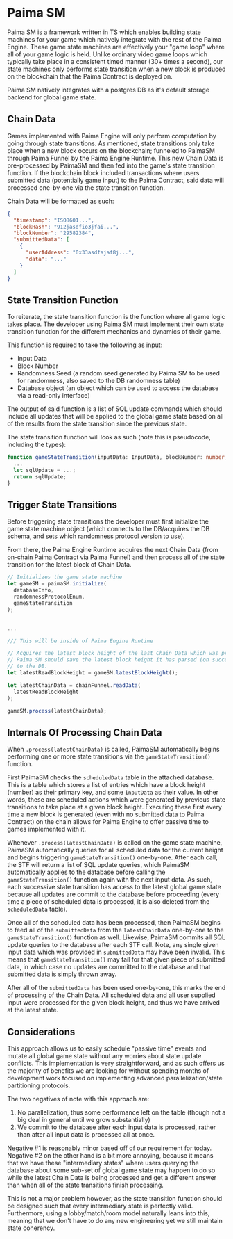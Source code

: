 # Paima SM

Paima SM is a framework written in TS which enables building state machines for your game which natively integrate with the rest of the Paima Engine. These game state machines are effectively your "game loop" where all of your game logic is held. Unlike ordinary video game loops which typically take place in a consistent timed manner (30+ times a second), our state machines only performs state transition when a new block is produced on the blockchain that the Paima Contract is deployed on.

Paima SM natively integrates with a postgres DB as it's default storage backend for global game state.

## Chain Data

Games implemented with Paima Engine will only perform computation by going through state transitions. As mentioned, state transitions only take place when a new block occurs on the blockchain; funneled to PaimaSM through Paima Funnel by the Paima Engine Runtime. This new Chain Data is pre-processed by PaimaSM and then fed into the game's state transition function. If the blockchain block included transactions where users submitted data (potentially game input) to the Paima Contract, said data will processed one-by-one via the state transition function.

Chain Data will be formatted as such:

```json
{
  "timestamp": "ISO8601...",
  "blockHash": "912jasdfio3jfai...",
  "blockNumber": "29582384",
  "submittedData": [
    {
      "userAddress": "0x33asdfajaf8j...",
      "data": "..."
    }
  ]
}
```

## State Transition Function

To reiterate, the state transition function is the function where all game logic takes place. The developer using Paima SM must implement their own state transition function for the different mechanics and dynamics of their game.

This function is required to take the following as input:

- Input Data
- Block Number
- Randomness Seed (a random seed generated by Paima SM to be used for randomness, also saved to the DB randomness table)
- Database object (an object which can be used to access the database via a read-only interface)

The output of said function is a list of SQL update commands which should include all updates that will be applied to the global game state based on all of the results from the state transition since the previous state.

The state transition function will look as such (note this is pseudocode, including the types):

```ts
function gameStateTransition(inputData: InputData, blockNumber: number, randomSeed: number, db: Database): SQLUpdate {
  ...
  let sqlUpdate = ...;
  return sqlUpdate;
}
```

## Trigger State Transitions

Before triggering state transitions the developer must first initialize the game state machine object (which connects to the DB/acquires the DB schema, and sets which randomness protocol version to use).

From there, the Paima Engine Runtime acquires the next Chain Data (from on-chain Paima Contract via Paima Funnel) and then process all of the state transition for the latest block of Chain Data.

```ts
// Initializes the game state machine
let gameSM = paimaSM.initialize(
  databaseInfo,
  randomnessProtocolEnum,
  gameStateTransition
);


...

/// This will be inside of Paima Engine Runtime

// Acquires the latest block height of the last Chain Data which was processed by the game SM.
// Paima SM should save the latest block height it has parsed (on success of the state transition function)
// to the DB.
let latestReadBlockHeight = gameSM.latestBlockHeight();

let latestChainData = chainFunnel.readData(
  latestReadBlockHeight
);

gameSM.process(latestChainData);
```

## Internals Of Processing Chain Data

When `.process(latestChainData)` is called, PaimaSM automatically begins performing one or more state transitions via the `gameStateTransition()` function.

First PaimaSM checks the `scheduledData` table in the attached database. This is a table which stores a list of entries which have a block height (number) as their primary key, and some `inputData` as their value. In other words, these are scheduled actions which were generated by previous state transitions to take place at a given block height. Executing these first every time a new block is generated (even with no submitted data to Paima Contract) on the chain allows for Paima Engine to offer passive time to games implemented with it.

Whenever `.process(latestChainData)` is called on the game state machine, PaimaSM automatically queries for all scheduled data for the current height and begins triggering `gameStateTransition()` one-by-one. After each call, the STF will return a list of SQL update queries, which PaimaSM automatically applies to the database before calling the `gameStateTransition()` function again with the next input data. As such, each successive state transition has access to the latest global game state because all updates are commit to the database before proceeding (every time a piece of scheduled data is processed, it is also deleted from the `scheduledData` table).

Once all of the scheduled data has been processed, then PaimaSM begins to feed all of the `submittedData` from the `latestChainData` one-by-one to the `gameStateTransition()` function as well. Likewise, PaimaSM commits all SQL update queries to the database after each STF call. Note, any single given input data which was provided in `submittedData` may have been invalid. This means that `gameStateTransition()` may fail for that given piece of submitted data, in which case no updates are committed to the database and that submitted data is simply thrown away.

After all of the `submittedData` has been used one-by-one, this marks the end of processing of the Chain Data. All scheduled data and all user supplied input were processed for the given block height, and thus we have arrived at the latest state.

## Considerations

This approach allows us to easily schedule "passive time" events and mutate all global game state without any worries about state update conflicts. This implementation is very straightforward, and as such offers us the majority of benefits we are looking for without spending months of development work focused on implementing advanced parallelization/state partitioning protocols.

The two negatives of note with this approach are:

1. No parallelization, thus some performance left on the table (though not a big deal in general until we grow substantially)
2. We commit to the database after each input data is processed, rather than after all input data is processed all at once.

Negative #1 is reasonably minor based off of our requirement for today. Negative #2 on the other hand is a bit more annoying, because it means that we have these "intermediary states" where users querying the database about some sub-set of global game state may happen to do so while the latest Chain Data is being processed and get a different answer than when all of the state transitions finish processing.

This is not a major problem however, as the state transition function should be designed such that every intermediary state is perfectly valid. Furthermore, using a lobby/match/room model naturally leans into this, meaning that we don't have to do any new engineering yet we still maintain state coherency.
